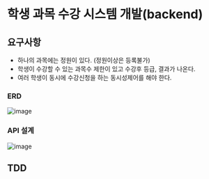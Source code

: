 # 학생 과목 수강 시스템 개발(backend)

## 요구사항
- 하나의 과목에는 정원이 있다. (정원이상은 등록불가) <br>
- 학생이 수강할 수 있는 과목수 제한이 있고 수강후 등급, 결과가 나온다. <br>
- 여러 학생이 동시에 수강신청을 하는 동시성제어를 해야 한다. <br>

### ERD
![image](https://github.com/MyoungSoo7/tdd-start/assets/13523622/8f8eabd5-97f7-456e-9bba-7f278dc0baef)



### API 설계
![image](https://github.com/MyoungSoo7/tdd-start/assets/13523622/9e7f02d9-afc2-46a8-a045-7b22d510f87e)

## TDD
<!--
## 개발순서
데이터모델링<br>
### ERD
![image](https://github.com/MyoungSoo7/tdd-start/assets/13523622/70375533-4cf6-4791-bfbf-f4ab8adacb83)
![image](https://github.com/MyoungSoo7/tdd-start/assets/13523622/84b4541b-ef29-43af-ad0e-7d72772dc70f)
-- 요구사항 정의서<br>
-- ![image](https://github.com/MyoungSoo7/tdd-start/assets/13523622/6ce52a32-52c4-414d-9a1a-87787f750103)
-- 객체정의서 <br>
-- ![image](https://github.com/MyoungSoo7/tdd-start/assets/13523622/8cc477c6-a62f-4b50-9748-d6805eb084f8)
-- ![image](https://github.com/MyoungSoo7/tdd-start/assets/13523622/8d88e39e-5d13-40fc-99b3-b5976306c4e8)

-->
